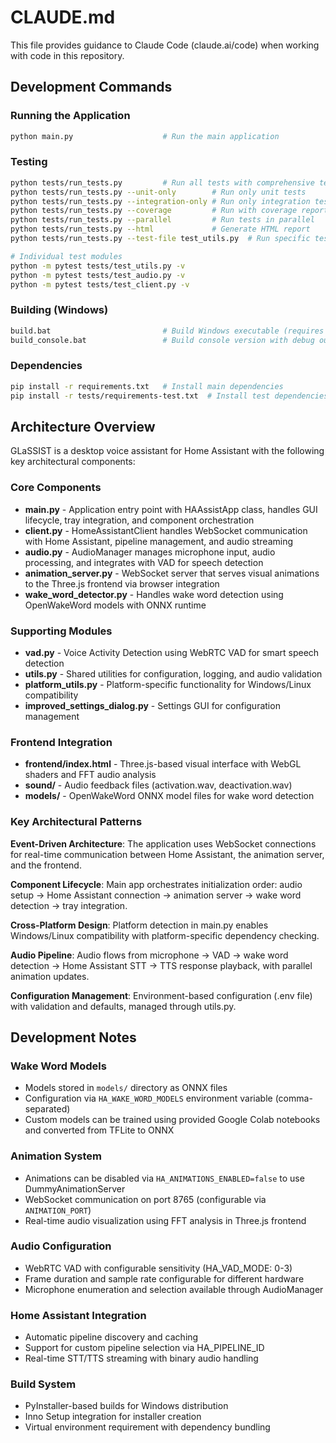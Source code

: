 # CLAUDE.md

This file provides guidance to Claude Code (claude.ai/code) when working with code in this repository.

## Development Commands

### Running the Application
```bash
python main.py                    # Run the main application
```

### Testing
```bash
python tests/run_tests.py         # Run all tests with comprehensive test runner
python tests/run_tests.py --unit-only        # Run only unit tests
python tests/run_tests.py --integration-only # Run only integration tests  
python tests/run_tests.py --coverage         # Run with coverage report
python tests/run_tests.py --parallel         # Run tests in parallel
python tests/run_tests.py --html             # Generate HTML report
python tests/run_tests.py --test-file test_utils.py  # Run specific test file

# Individual test modules
python -m pytest tests/test_utils.py -v
python -m pytest tests/test_audio.py -v
python -m pytest tests/test_client.py -v
```

### Building (Windows)
```bash
build.bat                         # Build Windows executable (requires virtual environment)
build_console.bat                 # Build console version with debug output
```

### Dependencies
```bash
pip install -r requirements.txt   # Install main dependencies
pip install -r tests/requirements-test.txt  # Install test dependencies
```

## Architecture Overview

GLaSSIST is a desktop voice assistant for Home Assistant with the following key architectural components:

### Core Components
- **main.py** - Application entry point with HAAssistApp class, handles GUI lifecycle, tray integration, and component orchestration
- **client.py** - HomeAssistantClient handles WebSocket communication with Home Assistant, pipeline management, and audio streaming
- **audio.py** - AudioManager manages microphone input, audio processing, and integrates with VAD for speech detection
- **animation_server.py** - WebSocket server that serves visual animations to the Three.js frontend via browser integration
- **wake_word_detector.py** - Handles wake word detection using OpenWakeWord models with ONNX runtime

### Supporting Modules
- **vad.py** - Voice Activity Detection using WebRTC VAD for smart speech detection
- **utils.py** - Shared utilities for configuration, logging, and audio validation
- **platform_utils.py** - Platform-specific functionality for Windows/Linux compatibility
- **improved_settings_dialog.py** - Settings GUI for configuration management

### Frontend Integration
- **frontend/index.html** - Three.js-based visual interface with WebGL shaders and FFT audio analysis
- **sound/** - Audio feedback files (activation.wav, deactivation.wav)
- **models/** - OpenWakeWord ONNX model files for wake word detection

### Key Architectural Patterns

**Event-Driven Architecture**: The application uses WebSocket connections for real-time communication between Home Assistant, the animation server, and the frontend.

**Component Lifecycle**: Main app orchestrates initialization order: audio setup → Home Assistant connection → animation server → wake word detection → tray integration.

**Cross-Platform Design**: Platform detection in main.py enables Windows/Linux compatibility with platform-specific dependency checking.

**Audio Pipeline**: Audio flows from microphone → VAD → wake word detection → Home Assistant STT → TTS response playback, with parallel animation updates.

**Configuration Management**: Environment-based configuration (.env file) with validation and defaults, managed through utils.py.

## Development Notes

### Wake Word Models
- Models stored in `models/` directory as ONNX files
- Configuration via `HA_WAKE_WORD_MODELS` environment variable (comma-separated)
- Custom models can be trained using provided Google Colab notebooks and converted from TFLite to ONNX

### Animation System
- Animations can be disabled via `HA_ANIMATIONS_ENABLED=false` to use DummyAnimationServer
- WebSocket communication on port 8765 (configurable via `ANIMATION_PORT`)
- Real-time audio visualization using FFT analysis in Three.js frontend

### Audio Configuration
- WebRTC VAD with configurable sensitivity (HA_VAD_MODE: 0-3)
- Frame duration and sample rate configurable for different hardware
- Microphone enumeration and selection available through AudioManager

### Home Assistant Integration
- Automatic pipeline discovery and caching
- Support for custom pipeline selection via HA_PIPELINE_ID
- Real-time STT/TTS streaming with binary audio handling

### Build System
- PyInstaller-based builds for Windows distribution
- Inno Setup integration for installer creation
- Virtual environment requirement with dependency bundling
